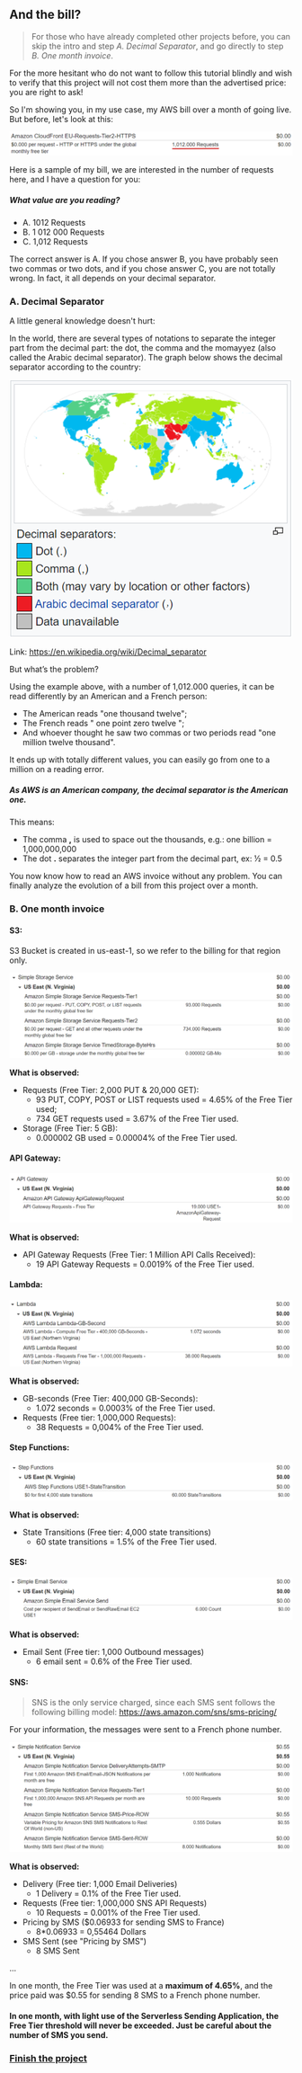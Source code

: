 ## And the bill?


> For those who have already completed other projects before, you can skip the intro and step *A. Decimal Separator*, and go directly to step *B. One month invoice*.

For the more hesitant who do not want to follow this tutorial blindly and wish to verify that this project will not cost them more than the advertised price: you are right to ask!

So I'm showing you, in my use case, my AWS bill over a month of going live.
But before, let's look at this:

![How many requests](images/how-many-requests.png ':size=800')

Here is a sample of my bill, we are interested in the number of requests here, and I have a question for you:
##### What value are you reading?
- A.	1012 Requests
- B.	1 012 000 Requests
- C.	1,012 Requests

The correct answer is A. If you chose answer B, you have probably seen two commas or two dots, and if you chose answer C, you are not totally wrong. In fact, it all depends on your decimal separator.

### A.	Decimal Separator
A little general knowledge doesn't hurt:

In the world, there are several types of notations to separate the integer part from the decimal part: the dot, the comma and the momayyez (also called the Arabic decimal separator).
The graph below shows the decimal separator according to the country:

![Decimal Separator](images/decimal-separator.png ':size=350')

Link: https://en.wikipedia.org/wiki/Decimal_separator

But what’s the problem?

Using the example above, with a number of 1,012.000 queries, it can be read differently by an American and a French person:
- The American reads "one thousand twelve";
- The French reads " one point zero twelve ";
- And whoever thought he saw two commas or two periods read "one million twelve thousand".

It ends up with totally different values, you can easily go from one to a million on a reading error.

##### As AWS is an American company, the decimal separator is the American one.

This means:
- The comma **,** is used to space out the thousands, e.g.: one billion = 1,000,000,000
- The dot **.** separates the integer part from the decimal part, ex: ½ = 0.5

You now know how to read an AWS invoice without any problem.
You can finally analyze the evolution of a bill from this project over a month.

### B.	One month invoice


#### S3:
S3 Bucket is created in us-east-1, so we refer to the billing for that region only.

![S3](images/simple-storage-service.png ':size=800')

**What is observed:**
- Requests (Free Tier: 2,000 PUT & 20,000 GET):
    - 93 PUT, COPY, POST or LIST requests used = 4.65% of the Free Tier used;
    - 734 GET requests used = 3.67% of the Free Tier used.
- Storage (Free Tier: 5 GB):
    - 0.000002 GB used = 0.00004% of the Free Tier used.

#### API Gateway:

![API Gateway](images/api-gateway.png ':size=800')

**What is observed:**
- API Gateway Requests (Free Tier: 1 Million API Calls Received):
    - 19 API Gateway Requests = 0.0019% of the Free Tier used.


#### Lambda:

![Lambda](images/lambda.png ':size=800')

**What is observed:**
- GB-seconds (Free Tier: 400,000 GB-Seconds):
    - 1.072 seconds = 0.0003% of the Free Tier used.
- Requests (Free tier: 1,000,000 Requests):
    - 38 Requests = 0,004% of the Free Tier used.


#### Step Functions:

![Step Functions](images/step-functions.png ':size=800')

**What is observed:**
- State Transitions (Free tier: 4,000 state transitions)
    - 60 state transitions = 1.5% of the Free Tier used.


#### SES:

![SES](images/simple-email-service.png ':size=800')

**What is observed:**
- Email Sent (Free tier: 1,000 Outbound messages)
    - 6 email sent = 0.6% of the Free Tier used.


#### SNS:

> SNS is the only service charged, since each SMS sent follows the following billing model: https://aws.amazon.com/sns/sms-pricing/

For your information, the messages were sent to a French phone number.

![SNS](images/simple-notification-service.png ':size=800')

**What is observed:**

- Delivery (Free tier: 1,000 Email Deliveries)
    - 1 Delivery = 0.1% of the Free Tier used.
- Requests (Free tier: 1,000,000 SNS API Requests)
    - 10 Requests = 0.001% of the Free Tier used.
- Pricing by SMS ($0.06933 for sending SMS to France)
    - 8*0.06933 = 0,55464 Dollars
- SMS Sent (see "Pricing by SMS")
    - 8 SMS Sent


...

In one month, the Free Tier was used at a **maximum of 4.65%**, and the price paid was $0.55 for sending 8 SMS to a French phone number.

#### In one month, with light use of the Serverless Sending Application, the Free Tier threshold will never be exceeded. Just be careful about the number of SMS you send.

### [Finish the project](../)
